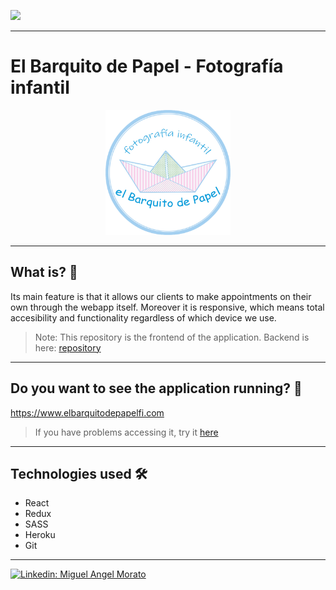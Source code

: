 ![](https://visitor-badge.glitch.me/badge?page_id=cheroki84.webapp-photography-f)

---
# El Barquito de Papel - Fotografía infantil
<p align="center">
<img src="./src/img/logo3.png" alt="logo" width="200"/>
</p>

---

## What is? 🤔
Its main feature is that it allows our clients to make appointments on their own through the webapp itself. Moreover it is responsive, which means total accesibility and functionality regardless of which device we use.
> Note: This repository is the frontend of the application.
> Backend is here: [repository](https://github.com/Cheroki84/webapp-photography-b)

---

## Do you want to see the application running? 🚀
 https://www.elbarquitodepapelfi.com
 > If you have problems accessing it, try it [here](https://webapp-photography-f.herokuapp.com/)

---
## Technologies used 🛠️
- React
- Redux
- SASS
- Heroku
- Git

---

[![Linkedin: Miguel Angel Morato](https://img.shields.io/badge/-Click_Me!-blue?style=flat-square&logo=Linkedin&logoColor=white&link=https://www.linkedin.com/in/anmol-p-singh/)](https://www.linkedin.com/in/miguelangelmorato84/)